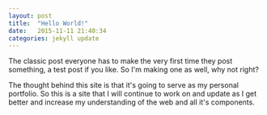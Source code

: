```yaml
---
layout: post
title:  "Hello World!"
date:   2015-11-11 21:40:34
categories: jekyll update
---
```

The classic post everyone has to make the very first time they post something, a test post if you like. So I'm making one as well, why not right?

The thought behind this site is that it's going to serve as my personal portfolio.
So this is a site that I will continue to work on and update as I get better and increase my understanding of the web and all it's components.

